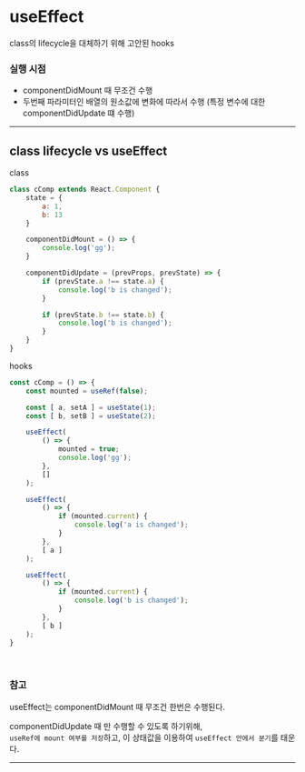 # useEffect

class의 lifecycle을 대체하기 위해 고안된 hooks 

### 실행 시점
- componentDidMount 때 무조건 수행
- 두번째 파라미터인 배열의 원소값에 변화에 따라서 수행 (특정 변수에 대한 componentDidUpdate 떄 수행)

---

## class lifecycle vs useEffect
class
```javascript
class cComp extends React.Component {
    state = {
        a: 1,
        b: 13
    }

    componentDidMount = () => {
        console.log('gg');
    }

    componentDidUpdate = (prevProps, prevState) => {
        if (prevState.a !== state.a) {
            console.log('b is changed');
        } 

        if (prevState.b !== state.b) {
            console.log('b is changed');
        } 
    }
}
```

hooks
```javascript
const cComp = () => {
    const mounted = useRef(false);

    const [ a, setA ] = useState(1);
    const [ b, setB ] = useState(2);

    useEffect(
        () => {
            mounted = true;
            console.log('gg');
        },
        []
    );

    useEffect(
        () => {
            if (mounted.current) {
                console.log('a is changed');
            }
        },
        [ a ]
    );

    useEffect(
        () => {
            if (mounted.current) {
                console.log('b is changed');
            }
        },
        [ b ]
    );
}
```
<br>

### 참고
useEffect는 componentDidMount 때 무조건 한번은 수행된다.

componentDidUpdate 때 만 수행할 수 있도록 하기위해,<br>
``useRef에 mount 여부를 저장``하고, 
이 상태값을 이용하여 ``useEffect 안에서 분기``를 태운다.

---
